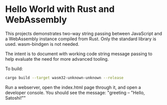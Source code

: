 # Hello World with Rust and WebAssembly

This projects demonstrates two-way string passing between JavaScript and a WebAssembly instance compiled from Rust. Only the standard library is used. wasm-bindgen is not needed.

The intent is to document with working code string message passing to help evaluate the need for more advanced tooling.

To build:

```bash
cargo build --target wasm32-unknown-unknown --release
```

Run a webserver, open the index.html page through it, and open a developer console. You should see the message: "greeting – "Hello, Satoshi!""